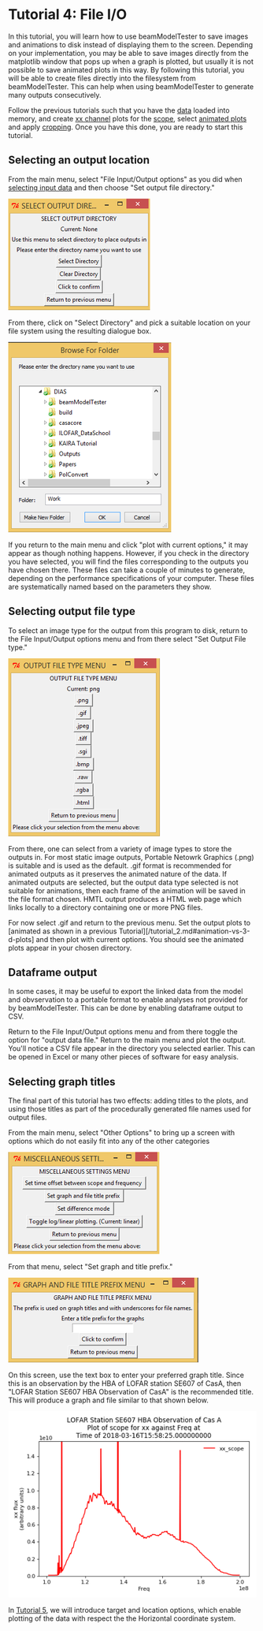 # Tutorial 4: File I/O

In this tutorial, you will learn how to use beamModelTester to save images and animations to disk instead of displaying them to the screen.  Depending on your implementation, you may be able to save images directly from the matplotlib window that pops up when a graph is plotted, but usually it is not possible to save animated plots in this way.  By following this tutorial, you will be able to create files directly into the filesystem from beamModelTester.  This can help when using beamModelTester to generate many outputs consecutively.

Follow the previous tutorials such that you have the [data](/tutorial_1.md#input) loaded into memory, and create [xx channel](/tutorial_2.md#variables) plots for the [scope](/tutorial_2.md#differences), select [animated plots](/tutorial_2.md#animation) and apply [cropping](/tutorial_1.md#cropping).  Once you have this done, you are ready to start this tutorial.

## Selecting an output location<a name="out_dir"></a>

From the main menu, select "File Input/Output options" as you did when [selecting input data](/tutorial_1.md#select-the-input-data) and then choose "Set output file directory."

![Output menu](/images/interactive_snips/gicm_6_4_FileIO_out_menu.PNG)

From there, click on "Select Directory" and pick a suitable location on your file system using the resulting dialogue box.

![Output dialogue](/images/interactive_snips/gicm_6_4_1_FileIO_out_select_menu.PNG)

If you return to the main menu and click "plot with current options," it may appear as though nothing happens.  However, if you check in the directory you have selected, you will find the files corresponding to the outputs you have chosen there.  These files can take a couple of minutes to generate, depending on the performance specifications of your computer.  These files are systematically named based on the parameters they show.

## Selecting output file type<a name="image_type"></a>
To select an image type for the output from this program to disk, return to the File Input/Output options menu and from there select "Set Output File type."

![File Type Selection](/images/interactive_snips/gicm_6_3_FileIO_type_menu.PNG)

From there, one can select from a variety of image types to store the outputs in.  For most static image outputs, Portable Netowrk Graphics (.png) is suitable and is used as the default.  .gif format is recommended for animated outputs as it preserves the animated nature of the data.  If animated outputs are selected, but the output data type selected is not suitable for animations, then each frame of the animation will be saved in the file format chosen.  HMTL output produces a HTML web page which links locally to a directory containing one or more PNG files.

For now select .gif and return to the previous menu.  Set the output plots to [animated as shown in a previous Tutorial][/tutorial_2.md#animation-vs-3-d-plots] and then plot with current options. You should see the animated plots appear in your chosen directory.

## Dataframe output<a name="dataframe"></a>
In some cases, it may be useful to export the linked data from the model and obvservation to a portable format to enable analyses not provided for by beamModelTester.  This can be done by enabling dataframe output to CSV.

Return to the File Input/Output options menu and from there toggle the option for "output data file."  Return to the main menu and plot the output.  You'll notice a CSV file appear in the directory you selected earlier.  This can be opened in Excel or many other pieces of software for easy analysis.

## Selecting graph titles<a name="title"></a>
The final part of this tutorial has two effects: adding titles to the plots, and using those titles as part of the procedurally generated file names used for output files.

From the main menu, select "Other Options" to bring up a screen with options which do not easily fit into any of the other categories

![Miscellaneous Menu](/images/interactive_snips/gicm_8_misc_menu.PNG)

From that menu, select "Set graph and title prefix."  

![Miscellaneous Menu](/images/interactive_snips/gicm_8_2_misc_title_menu.PNG)

On this screen, use the text box to enter your preferred graph title.  Since this is an observation by the HBA of LOFAR station SE607 of CasA, then "LOFAR Station SE607 HBA Observation of CasA" is the recommended title.  This will produce a graph and file similar to that shown below.

![Output file](/images/LOFAR_Station_SE607_HBA_Observation_of_Cas_A_vals_nd_xx_scope.gif)

In [Tutorial 5](/tutorial_5.md), we will introduce target and location options, which enable plotting of the data with respect the the Horizontal coordinate system.
